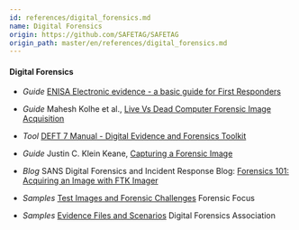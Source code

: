 ```yaml
---
id: references/digital_forensics.md
name: Digital Forensics
origin: https://github.com/SAFETAG/SAFETAG
origin_path: master/en/references/digital_forensics.md
---
```

#### Digital Forensics

* *Guide* [ENISA Electronic evidence - a basic guide for First Responders](https://www.enisa.europa.eu/publications/electronic-evidence-a-basic-guide-for-first-responders)

* *Guide* Mahesh Kolhe et al., [Live Vs Dead Computer Forensic Image Acquisition](http://ijcsit.com/docs/Volume%208/vol8issue3/ijcsit2017080331.pdf)

* *Tool* [DEFT 7 Manual - Digital Evidence and Forensics Toolkit](http://www.deftlinux.net/doc/EN-deft7.pdf)

* *Guide* Justin C. Klein Keane, [Capturing a Forensic Image](http://sites.sas.upenn.edu/sites/default/files/kleinkeane/files/forensic-capture.pdf)

* *Blog* SANS Digital Forensics and Incident Response Blog: [Forensics 101: Acquiring an Image with FTK Imager](https://digital-forensics.sans.org/blog/2009/06/18/forensics-101-acquiring-an-image-with-ftk-imager/)

* *Samples* [Test Images and Forensic Challenges](https://www.forensicfocus.com/images-and-challenges) Forensic Focus

* *Samples* [Evidence Files and Scenarios](http://www.digitalforensicsassociation.org/evidence-files/) Digital Forensics Association

